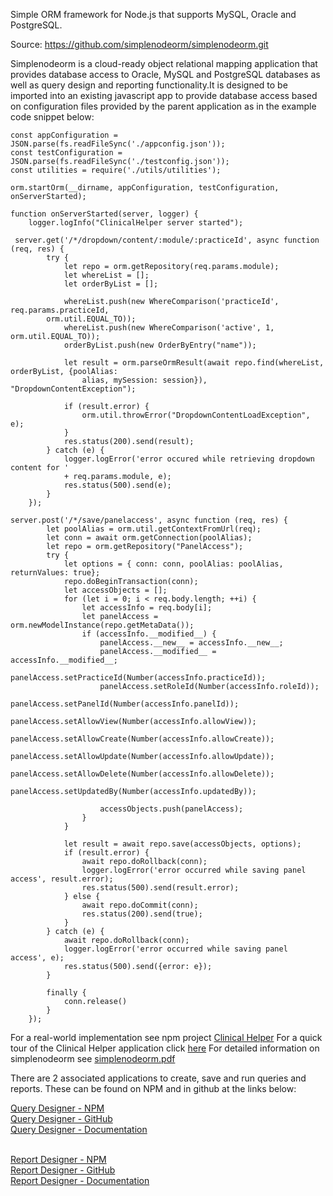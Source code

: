 Simple ORM framework for Node.js that supports MySQL, Oracle and PostgreSQL.

Source:
https://github.com/simplenodeorm/simplenodeorm.git


Simplenodeorm is a cloud-ready object relational mapping application that provides database access to Oracle, MySQL and PostgreSQL databases
as well as query design and reporting functionality.It is designed to be imported into an existing javascript app to provide database access 
based on configuration files provided by the parent application as in the example code snippet below:


```
const appConfiguration = JSON.parse(fs.readFileSync('./appconfig.json'));
const testConfiguration = JSON.parse(fs.readFileSync('./testconfig.json'));
const utilities = require('./utils/utilities');

orm.startOrm(__dirname, appConfiguration, testConfiguration, onServerStarted);

function onServerStarted(server, logger) {
    logger.logInfo("ClinicalHelper server started");

 server.get('/*/dropdown/content/:module/:practiceId', async function (req, res) {
        try {
            let repo = orm.getRepository(req.params.module);
            let whereList = [];
            let orderByList = [];

            whereList.push(new WhereComparison('practiceId', req.params.practiceId,
 		orm.util.EQUAL_TO));
            whereList.push(new WhereComparison('active', 1, orm.util.EQUAL_TO));
            orderByList.push(new OrderByEntry("name"));

            let result = orm.parseOrmResult(await repo.find(whereList, orderByList, {poolAlias: 
				alias, mySession: session}), "DropdownContentException");

            if (result.error) {
                orm.util.throwError("DropdownContentLoadException", e);
            }
            res.status(200).send(result);
        } catch (e) {
            logger.logError('error occured while retrieving dropdown content for ' 
			+ req.params.module, e);
            res.status(500).send(e);
        }
    });

server.post('/*/save/panelaccess', async function (req, res) {
        let poolAlias = orm.util.getContextFromUrl(req);
        let conn = await orm.getConnection(poolAlias);
        let repo = orm.getRepository("PanelAccess");
        try {
            let options = { conn: conn, poolAlias: poolAlias, returnValues: true};
            repo.doBeginTransaction(conn);
            let accessObjects = [];
            for (let i = 0; i < req.body.length; ++i) {
                let accessInfo = req.body[i];
                let panelAccess = orm.newModelInstance(repo.getMetaData());
                if (accessInfo.__modified__) {
                    panelAccess.__new__ = accessInfo.__new__;
                    panelAccess.__modified__ = accessInfo.__modified__;
                    panelAccess.setPracticeId(Number(accessInfo.practiceId));
                    panelAccess.setRoleId(Number(accessInfo.roleId));
                    panelAccess.setPanelId(Number(accessInfo.panelId));
                    panelAccess.setAllowView(Number(accessInfo.allowView));
                    panelAccess.setAllowCreate(Number(accessInfo.allowCreate));
                    panelAccess.setAllowUpdate(Number(accessInfo.allowUpdate));
                    panelAccess.setAllowDelete(Number(accessInfo.allowDelete));
                    panelAccess.setUpdatedBy(Number(accessInfo.updatedBy));

                    accessObjects.push(panelAccess);
                }
            }

            let result = await repo.save(accessObjects, options);
            if (result.error) {
                await repo.doRollback(conn);
                logger.logError('error occurred while saving panel access', result.error);
                res.status(500).send(result.error);
            } else {
                await repo.doCommit(conn);
                res.status(200).send(true);
            }
        } catch (e) {
            await repo.doRollback(conn);
            logger.logError('error occurred while saving panel access', e);
            res.status(500).send({error: e});
        }

        finally {
            conn.release()
        }
    });
```
For a real-world implementation see npm project <a href="https://www.npmjs.com/package/@clinicalhelper/clinicalhelper">Clinical Helper</a> 
For a quick tour of the Clinical Helper application click <a href="https://github.com/clinicalhelper/clinicalhelperclient/blob/master/public/docs/quicktour.pdf">here</a>
For detailed information on simplenodeorm see <a href="https://github.com/simplenodeorm/simplenodeorm/blob/master/simplenodeorm.pdf">simplenodeorm.pdf</a>

There are 2 associated applications to create, save and run queries and reports. These can be found on NPM and in github at the links below:

<a href="https://www.npmjs.com/package/@simplenodeorm/simplenodedesigner">Query Designer - NPM</a><br />
<a href="https://github.com/simplenodeorm/simplenodedesigner">Query Designer - GitHub</a><br />
<a href="https://github.com/simplenodeorm/simplenodedesigner/blob/master/public/docs/qdesigner-full.pdf">Query Designer - Documentation</a><br /><br />

<a href="https://www.npmjs.com/package/@simplenodeorm/simplenodereport">Report Designer - NPM</a><br />
<a href="https://github.com/simplenodeorm/simplenodereport">Report Designer - GitHub</a><br />
<a href="https://github.com/simplenodeorm/simplenodereport/blob/master/public/docs/rdesigner-full.pdf">Report Designer - Documentation</a>

